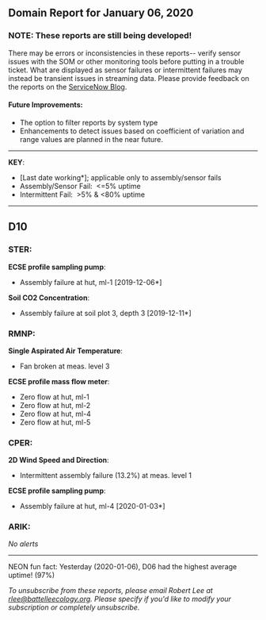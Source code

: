 ## Domain Report for January 06, 2020


### NOTE: These reports are still being developed!
There may be errors or inconsistencies in these reports-- verify sensor issues with the SOM or other monitoring tools before putting in a trouble ticket. What are displayed as sensor failures or intermittent failures may instead be transient issues in streaming data.
Please provide feedback on the reports on the [ServiceNow Blog](https://neon.service-now.com/community?id=community_blog&sys_id=9b4fbe8adbed734017ecf9041d9619be).

#### Future Improvements: 
 - The option to filter reports by system type 
 - Enhancements to detect issues based on coefficient of variation and range values are planned in the near future.

***

**KEY**:

 - [Last date working*]; applicable only to assembly/sensor fails
 - Assembly/Sensor Fail:&nbsp;&nbsp;<=5% uptime
 - Intermittent Fail:&nbsp;&nbsp;>5% & <80% uptime

***
## D10

### STER:

**ECSE profile sampling pump**:
 - Assembly failure at hut, ml-1 [2019-12-06*]

**Soil CO2 Concentration**:
 - Assembly failure at soil plot 3, depth 3 [2019-12-11*]

### RMNP:

**Single Aspirated Air Temperature**:
 - Fan broken at meas. level 3

**ECSE profile mass flow meter**:
 - Zero flow at hut, ml-1
 - Zero flow at hut, ml-2
 - Zero flow at hut, ml-4
 - Zero flow at hut, ml-5

### CPER:

**2D Wind Speed and Direction**:
 - Intermittent assembly failure (13.2%) at meas. level 1

**ECSE profile sampling pump**:
 - Assembly failure at hut, ml-4 [2020-01-03*]

### ARIK:

_No alerts_

***
NEON fun fact: Yesterday (2020-01-06), D06 had the highest average uptime! (97%)

_To unsubscribe from these reports, please email Robert Lee at rlee@battelleecology.org. Please specify if you'd like to modify your subscription or completely unsubscribe._
